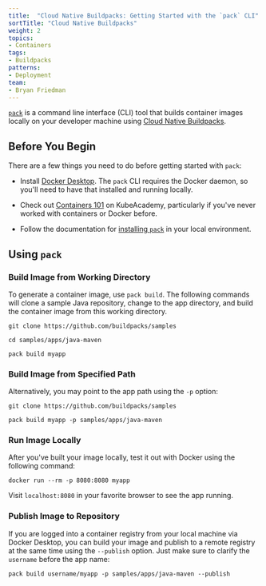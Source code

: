 ```yaml
---
title:  "Cloud Native Buildpacks: Getting Started with the `pack` CLI"
sortTitle: "Cloud Native Buildpacks"
weight: 2
topics:
- Containers
tags:
- Buildpacks
patterns:
- Deployment
team:
- Bryan Friedman
---
```


[`pack`](https://github.com/buildpacks/pack) is a command line interface (CLI) tool that builds container images locally on your developer machine using [Cloud Native Buildpacks](../cnb-what-is).

## Before You Begin

There are a few things you need to do before getting started with `pack`:

- Install [Docker Desktop](https://hub.docker.com/search?type=edition&offering=community). The `pack` CLI requires the Docker daemon, so you'll need to have that installed and running locally. 

- Check out [Containers 101](https://kube.academy/courses/containers-101) on KubeAcademy, particularly if you've never worked with containers or Docker before.

- Follow the documentation for [installing `pack`](https://buildpacks.io/docs/install-pack/) in your local environment.

## Using `pack`

### Build Image from Working Directory

To generate a container image, use `pack build`. The following commands will clone a sample Java repository, change to the app directory, and build the container image from this working directory.

```
git clone https://github.com/buildpacks/samples

cd samples/apps/java-maven

pack build myapp
```

### Build Image from Specified Path

Alternatively, you may point to the app path using the `-p` option:

```
git clone https://github.com/buildpacks/samples

pack build myapp -p samples/apps/java-maven
```

### Run Image Locally

After you've built your image locally, test it out with Docker using the following command: 

```
docker run --rm -p 8080:8080 myapp
```

Visit `localhost:8080` in your favorite browser to see the app running.

### Publish Image to Repository

If you are logged into a container registry from your local machine via Docker Desktop, you can build your image and publish to a remote registry at the same time using the `--publish` option. Just make sure to clarify the `username` before the app name:

```
pack build username/myapp -p samples/apps/java-maven --publish
```
